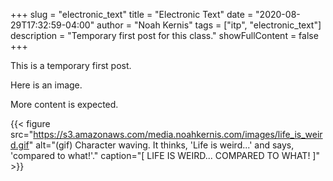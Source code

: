 +++
slug = "electronic_text"
title = "Electronic Text"
date = "2020-08-29T17:32:59-04:00"
author = "Noah Kernis"
tags = ["itp", "electronic_text"]
description = "Temporary first post for this class."
showFullContent = false
+++

This is a temporary first post. 

Here is an image. 

More content is expected.

{{< figure src="https://s3.amazonaws.com/media.noahkernis.com/images/life_is_weird.gif" alt="(gif) Character waving. It thinks, 'Life is weird...' and says, 'compared to what!'." caption="[ LIFE IS WEIRD... COMPARED TO WHAT! ]" >}}